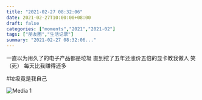 ```yaml
---
title: "2021-02-27 08:32:06"
date: 2021-02-27T10:00:00+08:00
draft: false
categories: ["moments","2021","2021-02"]
tags: ["朋友圈","生活记录"]
summary: "2021-02-27 08:32:06..."
---
```


一直以为用久了的电子产品都是垃圾
直到挖了五年还涨价五倍的显卡教我做人
笑（死）
每天比我赚得还多

#垃圾竟是我自己

![Media 1](/Moments/photos/2021-02-27/202102270832060.jpg)

